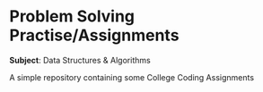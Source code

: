 # Problem Solving Practise/Assignments
**Subject**: Data Structures & Algorithms

A simple repository containing some College Coding Assignments 

 
